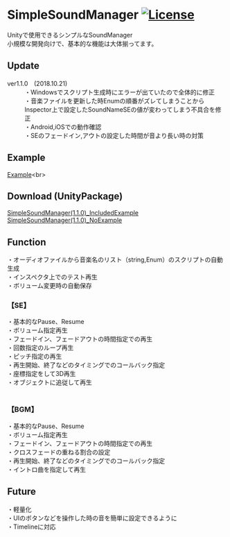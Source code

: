 # SimpleSoundManager [![License](https://img.shields.io/badge/license-MIT-lightgrey.svg?style=flat)](http://mit-license.org)<br>
Unityで使用できるシンプルなSoundManager<br>
小規模な開発向けで、基本的な機能は大体揃ってます。<br>

## Update <br>
<dl>
  <dt>ver1.1.0　(2018.10.21)</dt>
  <dd>・Windowsでスクリプト生成時にエラーが出ていたので全体的に修正</dd>
  <dd>・音楽ファイルを更新した時Enumの順番がズレてしまうことからInspector上で設定したSoundNameSEの値が変わってしまう不具合を修正</dd>
  <dd>・Android,iOSでの動作確認</dd>
  <dd>・SEのフェードイン,アウトの設定した時間が音より長い時の対策</dd>
</dl> 

## Example <br>
[Example]("https://lightgive.github.io/MyPage/Examples/SimpleSoundManagerExample/index.html")<br>

## Download (UnityPackage)
[SimpleSoundManager(1.1.0)_IncludedExample]()<br>
[SimpleSoundManager(1.1.0)_NoExample]()<br>

## Function
・オーディオファイルから音楽名のリスト（string,Enum）のスクリプトの自動生成<br>
・インスペクタ上でのテスト再生<br>
・ボリューム変更時の自動保存<br>

### 【SE】
・基本的なPause、Resume<br>
・ボリューム指定再生<br>
・フェードイン、フェードアウトの時間指定での再生<br>
・回数指定のループ再生<br>
・ピッチ指定の再生<br>
・再生開始、終了などのタイミングでのコールバック指定<br>
・座標指定をして3D再生<br>
・オブジェクトに追従して再生<br>
<br>
### 【BGM】
・基本的なPause、Resume<br>
・ボリューム指定再生<br>
・フェードイン、フェードアウトの時間指定での再生<br>
・クロスフェードの重ねる割合の設定<br>
・再生開始、終了などのタイミングでのコールバック指定<br>
・イントロ曲を指定して再生<br>

## Future
・軽量化<br>
・UIのボタンなどを操作した時の音を簡単に設定できるように<br>
・Timelineに対応

